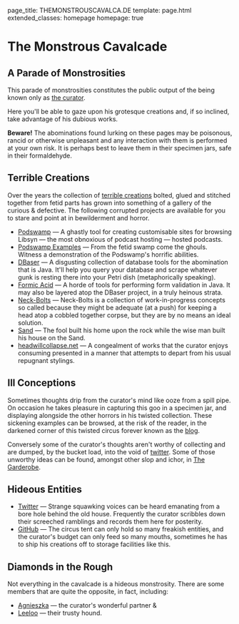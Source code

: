 page_title: THEMONSTROUSCAVALCA.DE
template: page.html
extended_classes: homepage
homepage: true

# The Monstrous Cavalcade
## A Parade of Monstrosities
This parade of monstrosities constitutes the public output of the being known only as [the curator](/the-curator#top). 

Here you'll be able to gaze upon his grotesque creations and, if so inclined, take advantage of his dubious works.

**Beware!** The abominations found lurking on these pages may be poisonous, rancid or otherwise unpleasant and any interaction with them is performed at your own risk. It is perhaps best to leave them in their specimen jars, safe in their formaldehyde.

## Terrible Creations
Over the years the collection of [terrible creations](/terrible-creations#top) bolted, glued and stitched together from fetid parts has grown into something of a gallery of the curious & defective.  The following corrupted projects are available for you to stare and point at in bewilderment and horror.

* [Podswamp](/terrible-creations/podswamp.html) _&mdash;_ A ghastly tool for creating customisable sites for browsing Libsyn &mdash; the most obnoxious of podcast hosting &mdash; hosted podcasts.
* [Podswamp Examples](/terrible-creations/podswamp.html#todays-putrid-catch) _&mdash;_ From the fetid swamp come the ghouls. Witness a demonstration of the Podswamp's horrific abilities.
* [DBaser](/terrible-creations/dbaser.html) _&mdash;_ A disgusting collection of database tools for the abomination that is Java. It'll help you query your database and scrape whatever gunk is resting there into your Petri dish (metaphorically speaking).
* [Formic Acid](/terrible-creations/formic-acid.html) _&mdash;_ A horde of tools for performing form validation in Java. It may also be layered atop the DBaser project, in a truly heinous strata.
* [Neck-Bolts](/terrible-creations/neck-bolts.html) _&mdash;_ Neck-Bolts is a collection of work-in-progress concepts so called because they might be adequate (at a push) for keeping a head atop a cobbled together corpse, but they are by no means an ideal solution.
* [Sand](/terrible-creations/sand.html) _&mdash;_ The fool built his home upon the rock while the wise man built his house on the Sand.
* [headwillcollapse.net](//headwillcollapse.net) _&mdash;_ A congealment of works that the curator enjoys consuming presented in a manner that attempts to depart from his usual repugnant stylings.

## Ill Conceptions

Sometimes thoughts drip from the curator's mind like ooze from a spill pipe. On occasion he takes pleasure in capturing this goo in a specimen jar, and displaying alongside the other horrors in his twisted collection. These sickening examples can be browsed, at the risk of the reader, in the darkened corner of this twisted circus forever known as the [blog](/ill-conceptions). 

Conversely some of the curator's thoughts aren't worthy of collecting and are dumped, by the bucket load, into the void of [twitter](https://twitter.com/fatconan). Some of
those unworthy ideas can be found, amongst other slop and ichor, in [The Garderobe](/ill-conceptions/the-garderobe). 

## Hideous Entities
* [Twitter](https://twitter.com/fatconan) _&mdash;_ Strange squawking voices can be heard emanating from a bore hole behind the old house. Frequently the curator scribbles down their screeched ramblings and records them here for posterity.
* [GitHub](https://github.com/FatConan) _&mdash;_ The circus tent can only hold so many freakish entities, and the curator's budget can only feed so many mouths, sometimes he has to ship his creations off to storage facilities like this. 

## Diamonds in the Rough
Not everything in the cavalcade is a hideous monstrosity. There are some members that are quite the opposite, in fact, including:

* [Agnieszka](http://jerzewska.pl) _&mdash;_ the curator's wonderful partner &amp;
* [Leeloo](https://www.instagram.com/leeloo.the.foxdog/) _&mdash;_ their trusty hound.